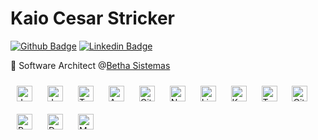 # Kaio Cesar Stricker

[![Github Badge](http://img.shields.io/badge/-Github-black?style=flat-square&logo=github&link=https://github.com/scoiak/)](https://github.com/scoiak/)
[![Linkedin Badge](https://img.shields.io/badge/-LinkedIn-blue?style=flat-square&logo=Linkedin&logoColor=white&link=https://www.linkedin.com/in/kaiocs/)](https://www.linkedin.com/in/kaiocs/)

:bust_in_silhouette: Software Architect @[Betha Sistemas](https://www.betha.com.br/)


<div align="left">  
  <img style="margin: 10px" src="https://profilinator.rishav.dev/skills-assets/java-original-wordmark.svg" alt="Java" height="25" /> 
  <img style="margin: 10px" src="https://profilinator.rishav.dev/skills-assets/javascript-original.svg" alt="JavaScript" height="25" />  
  <img style="margin: 10px" src="https://profilinator.rishav.dev/skills-assets/typescript-original.svg" alt="TypeScript" height="25" /> 
  <img style="margin: 10px" src="https://profilinator.rishav.dev/skills-assets/angularjs-original.svg" alt="Angular" height="25" />  
  <img style="margin: 10px" src="https://profilinator.rishav.dev/skills-assets/git-scm-icon.svg" alt="Git" height="25" />  
  <img style="margin: 10px" src="https://profilinator.rishav.dev/skills-assets/nodejs-original-wordmark.svg" alt="Node.js" height="25" />  
  <img style="margin: 10px" src="https://profilinator.rishav.dev/skills-assets/linux-original.svg" alt="Linux" height="25" />  
  <img style="margin: 10px" src="https://profilinator.rishav.dev/skills-assets/kubernetes-icon.svg" alt="Kubernetes" height="25" />  
  <img style="margin: 10px" src="https://profilinator.rishav.dev/skills-assets/terraformio-icon.svg" alt="Terraform" height="25" />  
  <img style="margin: 10px" src="https://profilinator.rishav.dev/skills-assets/gitlab.svg" alt="GitLab" height="25" />  
  <img style="margin: 10px" src="https://profilinator.rishav.dev/skills-assets/postgresql-original-wordmark.svg" alt="PostgreSQL" height="25" />  
  <img style="margin: 10px" src="https://profilinator.rishav.dev/skills-assets/docker-original-wordmark.svg" alt="Docker" height="25" />  
  <img style="margin: 10px" src="https://profilinator.rishav.dev/skills-assets/mongodb-original-wordmark.svg" alt="MongoDB" height="25" />
</div>
